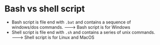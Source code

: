 # Bash vs shell script

- Bash script is file end with `.bat` and contains a sequence of windows/dos commands.
  ---> Bash script is for Windows
- Shell script is file end with `.sh` and contains a series of unix commands.
  ---> Shell script is for Linux and MacOS
